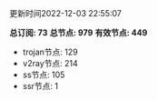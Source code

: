 更新时间2022-12-03 22:55:07

**总订阅: 73**
**总节点: 979**
**有效节点: 449**
- trojan节点: 129
- v2ray节点: 214
- ss节点: 105
- ssr节点: 1
